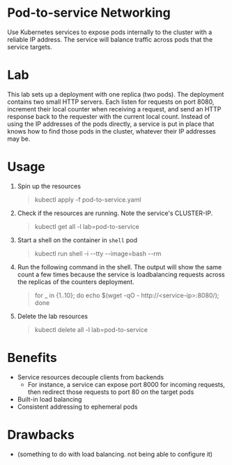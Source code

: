 # Pod-to-service Networking
Use Kubernetes services to expose pods internally to the cluster with a reliable IP address. The service will balance traffic across pods that the service targets.

# Lab
This lab sets up a deployment with one replica (two pods).
The deployment contains two small HTTP servers.
Each listen for requests on port 8080, increment their local counter when receiving a request, and send an HTTP response back to the requester with the current local count.
Instead of using the IP addresses of the pods directly, a service is put in place that knows how to find those pods in the cluster, whatever their IP addresses may be.

# Usage
1. Spin up the resources
    > kubectl apply -f pod-to-service.yaml
1. Check if the resources are running. Note the service's CLUSTER-IP.
    > kubectl get all -l lab=pod-to-service
1. Start a shell on the container in `shell` pod
    > kubectl run shell -i --tty --image=bash --rm
1. Run the following command in the shell. The output will show the same count a few times because the service is loadbalancing requests across the replicas of the counters deployment.
    > for _ in {1..10}; do echo $(wget -qO - http://\<service-ip>:8080/); done
1. Delete the lab resources
    > kubectl delete all -l lab=pod-to-service

# Benefits
* Service resources decouple clients from backends
    * For instance, a service can expose port 8000 for incoming requests, then redirect those requests to port 80 on the target pods
* Built-in load balancing
* Consistent addressing to ephemeral pods

# Drawbacks
* (something to do with load balancing. not being able to configure it)